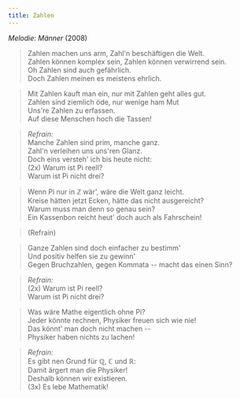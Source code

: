```yaml
---
title: Zahlen
---
```


*Melodie: Männer* (2008)

> Zahlen machen uns arm, Zahl'n beschäftigen die Welt.\
> Zahlen können komplex sein, Zahlen können verwirrend sein.\
> Oh Zahlen sind auch gefährlich.\
> Doch Zahlen meinen es meistens ehrlich.

> Mit Zahlen kauft man ein, nur mit Zahlen geht alles gut.\
> Zahlen sind ziemlich öde, nur wenige ham Mut\
> Uns're Zahlen zu erfassen.\
> Auf diese Menschen hoch die Tassen!

> *Refrain:*\
> Manche Zahlen sind prim, manche ganz.\
> Zahl'n verleihen uns uns'ren Glanz.\
> Doch eins versteh' ich bis heute nicht:\
> (2x) Warum ist Pi reell?\
> Warum ist Pi nicht drei?

> Wenn Pi nur in ℤ wär', wäre die Welt ganz leicht.\
> Kreise hätten jetzt Ecken, hätte das nicht ausgereicht?\
> Warum muss man denn so genau sein?\
> Ein Kassenbon reicht heut' doch auch als Fahrschein!

> (Refrain)

> Ganze Zahlen sind doch einfacher zu bestimm'\
> Und positiv helfen sie zu gewinn'\
> Gegen Bruchzahlen, gegen Kommata -- macht das einen Sinn?

> *Refrain:*\
> (2x) Warum ist Pi reell?\
> Warum ist Pi nicht drei?

> Was wäre Mathe eigentlich ohne Pi?\
> Jeder könnte rechnen, Physiker freuen sich wie nie!\
> Das könnt' man doch nicht machen --\
> Physiker haben nichts zu lachen!

> *Refrain:*\
> Es gibt nen Grund für ℚ, ℂ und ℝ:\
> Damit ärgert man die Physiker!\
> Deshalb können wir existieren.\
> (3x) Es lebe Mathematik!
